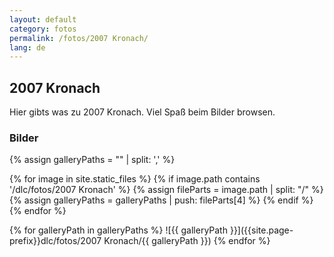 ```yaml
---
layout: default
category: fotos
permalink: /fotos/2007 Kronach/
lang: de
---
```


## 2007 Kronach

Hier gibts was zu 2007 Kronach. Viel Spaß beim Bilder browsen.

### Bilder
{% assign galleryPaths = "" | split: ',' %}

{% for image in site.static_files %}
{% if image.path contains '/dlc/fotos/2007 Kronach' %}
        {% assign fileParts = image.path | split: "/" %}
        {% assign galleryPaths = galleryPaths | push: fileParts[4] %}
{% endif %}
{% endfor %}

{% for galleryPath in galleryPaths %}
![{{ galleryPath }}]({{site.page-prefix}}dlc/fotos/2007 Kronach/{{ galleryPath }})
{% endfor %}
